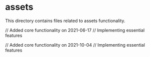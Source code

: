 # assets

This directory contains files related to assets functionality.

// Added core functionality on 2021-06-17
// Implementing essential features

// Added core functionality on 2021-10-04
// Implementing essential features
